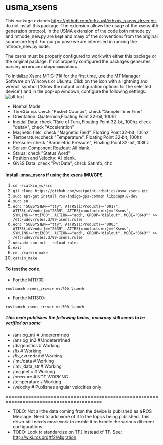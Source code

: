 # usma_xsens

This package extends https://github.com/ethz-asl/ethzasl_xsens_driver.git, do not install this package. The extension allows the usage of the xsens 4th generation protocol. In the USMA extension of the code both mtnode.py and mtnode_new.py are kept and many of the conventions from the original source are kept. For our purpose we are interested in running the mtnode_new.py node.

The xsens must be properly configured to work with either this package or the original package. If not properly configured the packages generates parsing errors and stops execution.

To initialize Xsens MTiG-710 for the first time, use the MT Manager Software on Windows or Ubuntu.
Click on the icon with a lightning and wrench symbol ("Show the output configuration options for the selected device") and in the pop-up windown, configure the following settings:
![alt text](https://github.com/westpoint-robotics/usma_xsens/blob/master/MT-Manager.png)
* Normal Mode
* TimeStamp: check "Packet Counter", check "Sample Time Fine"
* Orientation: Quaternion,Floating Point 32-bit, 100hz
* Inertial Data: 	check "Rate of Turn, Floating Point 32-bit, 100hz
				check "deltaV", check "Acceleration"
* Magnetic field: check "Magnetic Field", Floating Point 32-bit, 100hz
* Temperature: check "Temperature", Floating Point 32-bit, 100hz
* Pressure: check "Barometric Pressure", Floating Point 32-bit, 100hz
* Sensor Component Readout: All blank.
* Status: check "Status Word"
* Position and Velocity: All blank.
* GNSS Data: check "Pvt Data", check SatInfo, 4hz

#### Install umsa_xsens if using the xsens IMU/GPS.
1. `cd ~/catkin_ws/src`
2. `git clone https://github.com/westpoint-robotics/usma_xsens.git`
3. `sudo apt-get install ros-indigo-gps-common libpcap0.8-dev`
4. `sudo su`
5. `echo 'SUBSYSTEM=="tty", ATTRS{idProduct}=="0017", ATTRS{idVendor}=="2639", ATTRS{manufacturer}=="Xsens", SYMLINK+="mti700", ACTION=="add", GROUP="dialout", MODE="0660"' >> /etc/udev/rules.d/99-xsens.rules`
6. `echo 'SUBSYSTEM=="tty", ATTRS{idProduct}=="0003", ATTRS{idVendor}=="2639", ATTRS{manufacturer}=="Xsens", SYMLINK+="mti300", ACTION=="add", GROUP="dialout", MODE="0660"' >> /etc/udev/rules.d/99-xsens.rules`
7. `udevadm control --reload-rules`
8. `exit`
9. `cd ~/catkin_make`
10. `catkin_make`

####  To test the code.

* For the MTI700:

`roslaunch xsens_driver mti700.launch`

* For the MTI300:

`roslaunch xsens_driver mti300.launch`

##### This node publishes the following topics, accuracy still needs to be verified on some:
* /analog_in1	# Undetermined
* /analog_in2	# Undetermined
* /diagnostics  # Working
* /fix  	# Working
* /fix_extended # Working
* /imu/data  	# Working
* /imu_data_str # Working
* /magnetic  	# Working
* /pressure  	# NOT WORKING
* /temperature  # Working
* /velocity  	# Publishes angular velocities only


========================================================================================

* TODO: Not all the data coming from the device is published as a ROS Message. Need
to add more of it to the topics being published. This driver still needs more work
to enable it to handle the various different configurations.
* TODO: Look to standardize on TF2 instead of TF. See: http://wiki.ros.org/tf2/Migration

